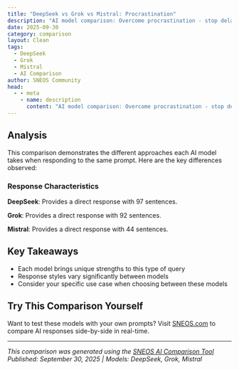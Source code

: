 ```yaml
---
title: "DeepSeek vs Grok vs Mistral: Procrastination"
description: "AI model comparison: Overcome procrastination - stop delaying and take action..."
date: 2025-09-30
category: comparison
layout: Clean
tags:
  - DeepSeek
  - Grok
  - Mistral
  - AI Comparison
author: SNEOS Community
head:
  - - meta
    - name: description
      content: "AI model comparison: Overcome procrastination - stop delaying and take action..."
---
```


<ChatComparison
  title="DeepSeek vs Grok vs Mistral: Procrastination"
  prompt="Overcome procrastination - stop delaying and take action"
  :responses='{
    "DeepSeek": "Of course. Overcoming procrastination is less about a single magic trick and more about understanding the *why* and then applying a set of proven strategies. It\u0027s a battle against your own brain\u0027s wiring for immediate comfort.\n\nLet\u0027s break it down into a practical, actionable plan.\n\n### Part 1: Understand the \u0022Why\u0022 (The Root Causes)\n\nYou can\u0027t fix a problem you don\u0027t understand. Procrastination isn\u0027t about laziness; it\u0027s often a coping mechanism for negative emotions. Ask yourself: **\u0022What am I *feeling* when I think about starting this task?\u0022**\n\nCommon triggers are:\n*   **Fear of Failure:** \u0022What if I do a bad job and people judge me?\u0022\n*   **Fear of Success:** \u0022What if this raises expectations too high?\u0022\n*   **Overwhelm:** The task feels too big, complex, or ambiguous.\n*   **Perfectionism:** \u0022I can\u0027t start until I have the perfect plan and enough time to do it flawlessly.\u0022\n*   **Aversion to the Task:** It\u0027s boring, frustrating, or lacks intrinsic reward.\n*   **Lack of Clarity:** You don\u0027t know *exactly* what the first step is.\n\n**Action:** Identify your primary trigger. Just naming it robs it of its power.\n\n---\n\n### Part 2: The Action Plan: Strategies to \u0022Stop Delaying and Take Action\u0022\n\n#### 1. The 5-Minute Rule (The Most Powerful Tool)\nYour brain is great at avoiding a 5-hour task, but it can\u0027t really argue with just 5 minutes.\n*   **The Rule:** Commit to working on the task for just 5 minutes. That\u0027s it.\n*   **The Psychology:** Starting is the hardest part. Once you begin, the anxiety often dissipates, and you build momentum. You\u0027ll frequently find yourself thinking, \u0022Well, I\u0027m already here, I might as well do a bit more.\u0022\n\n#### 2. Break It Down Insanely Small\nA project like \u0022Write Report\u0022 is vague and terrifying. Your brain will avoid it.\n*   **The Action:** Break it into the smallest, most laughably simple steps possible.\n    *   Bad: \u0022Write Report\u0022\n    *   Better: \u0022Outline Report\u0022\n    *   **Great:** \u00221. Open Word doc. 2. Write title and heading. 3. Brainstorm 3 main points for section one.\u0022\n*   Focus only on the *next physical action*. What is the very first thing you need to do?\n\n#### 3. Tame the Environment (Reduce Friction)\nMake starting easier and distractions harder.\n*   **Phone:** Put it in another room or use a focus app (like Forest, Freedom, or a simple timer).\n*   **Browser:** Use a website blocker (like Cold Turkey or StayFocusd).\n*   **Workspace:** Clear your desk. Have only what you need for the task.\n*   **The 2-Minute Rule (from David Allen):** If a task takes less than two minutes, do it *immediately*. This prevents small tasks from piling up and becoming mental clutter.\n\n#### 4. Reframe Your Mindset\nChange the story you\u0027re telling yourself about the task.\n*   **From \u0022I have to\u0022 to \u0022I choose to\u0022 or \u0022I get to.\u0022** This restores a sense of control.\n*   **Focus on the Next Action, Not the Outcome.** Don\u0027t think \u0022I need to finish this perfect presentation.\u0022 Think, \u0022I just need to find 3 good images for the first slide.\u0022\n*   **Embrace \u0022Good Enough.\u0022** Perfectionism is a major driver of procrastination. Aim for a \u0022B\u002B\u0022 job to get it done. You can always refine it later.\n\n#### 5. Use a Timer (The Pomodoro Technique)\nThis is a classic for a reason. It structures work and rest.\n1.  Choose your task.\n2.  Set a timer for 25 minutes.\n3.  Work on *only* that task until the timer rings.\n4.  Take a short 5-minute break.\n5.  After four \u0022Pomodoros,\u0022 take a longer break (15-30 minutes).\nThis method makes time concrete and the breaks feel earned.\n\n#### 6. Create Artificial Deadlines \u0026 Rewards\nYour brain responds to immediate consequences.\n*   **Deadline:** Tell a colleague you\u0027ll send them a draft by 3 PM. Schedule a meeting to present your unfinished work. Create accountability.\n*   **Reward:** \u0022After I complete two Pomodoros, I get to have my favorite coffee/watch one YouTube video.\u0022 Link the completed action to a small, immediate pleasure.\n\n---\n\n### Your Quick-Start \u0022Just Do It\u0022 Playbook\n\nFeeling the urge to delay right now? Pick ONE of these and do it **immediately**.\n\n1.  **The 2-Minute Sprint:** Open the task and work on it for just 120 seconds. No more, no less. Then, see how you feel.\n2.  **The \u0022Mise en Place\u0022:** Don\u0027t do the task. Just set up your environment for it. Open the software, get the files out, sharpen the pencils, clean your desk. This is a non-threatening first step.\n3.  **The \u0022Why\u0022:** Write down *one sentence* on why completing this task is important to you. Connect it to a larger goal (e.g., \u0022Finishing this will reduce my stress this weekend\u0022 or \u0022This will help me learn a skill for a promotion\u0022).\n\n### Remember This:\n\n**Progress, not perfection, is the goal.** Every minute you spend working on the task is a victory over procrastination. Be kind to yourself. If you slip up, don\u0027t waste energy on self-criticism. Just acknowledge it, and use one of the strategies above to get back on track.\n\n**Your first action is to close this tab and set a timer for 5 minutes. Go.**",
    "Grok": "Overcoming procrastination is a common challenge, but with the right mindset and strategies, you can stop delaying and start taking action. Procrastination often stems from fear of failure, lack of motivation, or feeling overwhelmed. Here are practical steps to help you break the cycle and build momentum:\n\n### 1. **Understand Why You Procrastinate**\n   - Reflect on what\u2019s holding you back. Are you afraid of failing? Do you feel the task is too big? Are you seeking perfection?\n   - Identifying the root cause helps you address the underlying issue. For example, if perfectionism is the problem, remind yourself that \u201Cdone is better than perfect.\u201D\n\n### 2. **Break Tasks into Smaller, Manageable Steps**\n   - Large tasks can feel overwhelming, leading to avoidance. Break them into smaller, actionable steps.\n   - Example: Instead of \u201CWrite a report,\u201D start with \u201CWrite the introduction\u201D or \u201CGather research for 10 minutes.\u201D\n   - Smaller tasks feel less intimidating and easier to start.\n\n### 3. **Use the \u201C2-Minute Rule\u201D**\n   - Commit to working on a task for just 2 minutes. Often, starting is the hardest part, and once you begin, you\u2019re likely to keep going.\n   - Example: If you\u2019re delaying exercise, commit to putting on your workout clothes and doing a 2-minute warm-up.\n\n### 4. **Set Clear Goals and Deadlines**\n   - Define what \u201Cdone\u201D looks like for each task. Vague goals (e.g., \u201CWork on project\u201D) lead to procrastination.\n   - Use the SMART framework (Specific, Measurable, Achievable, Relevant, Time-bound) to set clear objectives.\n   - Set realistic deadlines, even for small tasks, to create a sense of urgency.\n\n### 5. **Prioritize and Focus on One Thing at a Time**\n   - Use a to-do list or a tool like the Eisenhower Matrix to prioritize tasks based on importance and urgency.\n   - Focus on the most important task (MIT) first thing in the day when your energy is highest (often called \u201Ceating the frog\u201D).\n   - Avoid multitasking, as it can reduce efficiency and increase stress.\n\n### 6. **Eliminate Distractions**\n   - Identify what distracts you (e.g., social media, notifications, clutter) and create an environment conducive to focus.\n   - Turn off notifications, use apps like Freedom or Focus@Will, and set up a dedicated workspace.\n   - If your mind wanders, gently bring it back to the task without self-judgment.\n\n### 7. **Use Time Management Techniques**\n   - **Pomodoro Technique:** Work for 25 minutes, then take a 5-minute break. Repeat this cycle 4 times, then take a longer break. This builds focus and prevents burnout.\n   - **Time Blocking:** Schedule specific blocks of time for tasks on your calendar to create structure.\n   - Set a timer for short bursts of work to create a sense of urgency.\n\n### 8. **Build Momentum with Quick Wins**\n   - Start with small, easy tasks to build confidence and momentum. Completing even minor tasks creates a sense of accomplishment.\n   - Example: If you\u2019re avoiding cleaning, start by organizing one drawer.\n\n### 9. **Cultivate Self-Compassion**\n   - Avoid beating yourself up for procrastinating. Negative self-talk can worsen the cycle.\n   - Acknowledge that everyone struggles with procrastination at times, and focus on progress rather than perfection.\n   - Remind yourself: \u201CI\u2019m taking one step forward, and that\u2019s enough for now.\u201D\n\n### 10. **Leverage Accountability**\n   - Share your goals with a friend, family member, or colleague who can check in on your progress.\n   - Join a study group, mastermind, or community where you can support each other.\n   - Use apps like Stickk or Beeminder to commit to goals with consequences for not following through.\n\n### 11. **Reward Yourself**\n   - Celebrate small victories with rewards (e.g., a coffee break, a favorite show, or a treat) to reinforce positive behavior.\n   - Make the reward contingent on completing a specific task to create motivation.\n\n### 12. **Reframe Your Mindset**\n   - Instead of thinking, \u201CI have to do this,\u201D reframe it as \u201CI choose to do this because it aligns with my goals.\u201D\n   - Focus on the long-term benefits of completing the task (e.g., reduced stress, personal growth, or achievement).\n   - Visualize how good it will feel to finish, rather than dwelling on the discomfort of starting.\n\n### 13. **Address Perfectionism and Fear of Failure**\n   - Accept that mistakes are part of the learning process. Aim for progress, not perfection.\n   - Remind yourself that taking imperfect action is better than taking no action at all.\n   - Break the link between your self-worth and your output. Your value isn\u2019t tied to productivity.\n\n### 14. **Build Consistent Habits**\n   - Procrastination often thrives when there\u2019s no routine. Create daily habits that support your goals.\n   - Start small: Commit to a 5-minute daily action related to your goal, and gradually increase the time or effort.\n   - Use habit-stacking: Pair a new habit with an existing one (e.g., \u201CAfter brushing my teeth, I\u2019ll write for 5 minutes\u201D).\n\n### 15. **Reflect and Adjust**\n   - At the end of each day or week, review what worked and what didn\u2019t. Did a specific strategy help you stay focused? Did something trigger procrastination?\n   - Experiment with different approaches until you find what resonates with you.\n   - Be patient\u2014overcoming procrastination is a skill that takes time to develop.\n\n### Bonus Tip: **Take Action Right Now**\n   - Don\u2019t wait for the \u201Cperfect moment\u201D or until you \u201Cfeel ready.\u201D Motivation often follows action, not the other way around.\n   - Pick one task you\u2019ve been putting off, set a timer for 5 minutes, and start. You\u2019ll likely surprise yourself with how much you can accomplish.\n\n### Final Thought\nProcrastination is a habit, not a character flaw. By taking small, intentional steps and focusing on progress, you can rewire your brain to prioritize action over avoidance. Start today\u2014every step forward counts! If you\u2019d like personalized tips or help with a specific task, feel free to ask.",
    "Mistral": "Overcoming procrastination involves a combination of understanding why you procrastinate and implementing strategies to help you take action. Here are some steps you can take:\n\n### 1. **Understand the Root Causes**\n   - **Fear of Failure:** Address any underlying fears or anxieties about the task.\n   - **Perfectionism:** Recognize that perfection is often unattainable and can be a barrier to starting.\n   - **Lack of Motivation:** Identify what motivates you and use it to drive your actions.\n   - **Overwhelm:** Break down large tasks into smaller, manageable steps.\n\n### 2. **Set Clear Goals**\n   - **Specific:** Define exactly what you need to accomplish.\n   - **Measurable:** Make sure you can track your progress.\n   - **Achievable:** Ensure the goal is realistic.\n   - **Relevant:** Align the goal with your broader objectives.\n   - **Time-bound:** Set a deadline for completion.\n\n### 3. **Break Tasks Down**\n   - **Small Steps:** Divide large tasks into smaller, more manageable parts.\n   - **Prioritize:** Focus on the most important or urgent tasks first.\n\n### 4. **Use Time Management Techniques**\n   - **Pomodoro Technique:** Work for 25 minutes, then take a 5-minute break.\n   - **Time Blocking:** Allocate specific time slots for different tasks.\n   - **Eat That Frog:** Tackle the most important or difficult task first thing in the morning.\n\n### 5. **Eliminate Distractions**\n   - **Environment:** Create a workspace that minimizes distractions.\n   - **Technology:** Use apps or browser extensions to block distracting websites.\n   - **Routine:** Establish a routine that includes dedicated work time.\n\n### 6. **Reward Yourself**\n   - **Small Rewards:** Give yourself small rewards for completing tasks.\n   - **Breaks:** Take regular breaks to recharge and stay motivated.\n\n### 7. **Seek Accountability**\n   - **Accountability Partner:** Find someone to hold you accountable for your progress.\n   - **Public Commitment:** Share your goals with others to create external pressure.\n\n### 8. **Practice Self-Compassion**\n   - **Forgive Yourself:** Don\u2019t dwell on past procrastination; focus on moving forward.\n   - **Positive Self-Talk:** Use encouraging language to motivate yourself.\n\n### 9. **Use Tools and Apps**\n   - **To-Do Lists:** Use apps like Todoist, Trello, or Asana to keep track of tasks.\n   - **Productivity Timers:** Use timers like TomatoTimer or Focus@Will to stay on track.\n\n### 10. **Reflect and Adjust**\n   - **Review Progress:** Regularly review what you\u2019ve accomplished and what\u2019s left to do.\n   - **Adjust Strategies:** Be flexible and adjust your approach if something isn\u2019t working.\n\n### 11. **Mindset Shift**\n   - **Focus on Progress:** Celebrate small wins and progress rather than waiting for perfection.\n   - **Embrace Imperfection:** Accept that the first step doesn\u2019t have to be perfect; just start.\n\n### 12. **Seek Professional Help**\n   - **Counseling:** If procrastination is deeply rooted, consider seeking help from a therapist or coach.\n\nBy implementing these strategies, you can gradually overcome procrastination and become more productive."
  }'
  published-date="22:46"
/>

## Analysis

This comparison demonstrates the different approaches each AI model takes when responding to the same prompt. Here are the key differences observed:

### Response Characteristics

**DeepSeek**: Provides a direct response with 97 sentences. 

**Grok**: Provides a direct response with 92 sentences. 

**Mistral**: Provides a direct response with 44 sentences. 

## Key Takeaways

- Each model brings unique strengths to this type of query
- Response styles vary significantly between models
- Consider your specific use case when choosing between these models

## Try This Comparison Yourself

Want to test these models with your own prompts? Visit [SNEOS.com](https://sneos.com) to compare AI responses side-by-side in real-time.

---

*This comparison was generated using the [SNEOS AI Comparison Tool](https://sneos.com)*
*Published: September 30, 2025 | Models: DeepSeek, Grok, Mistral*
